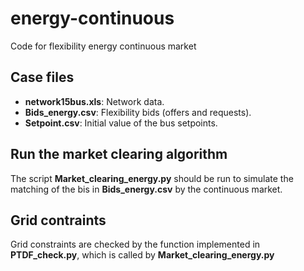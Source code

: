 # energy-continuous
Code for flexibility energy continuous market

## Case files
 * **network15bus.xls**: Network data.
 * **Bids_energy.csv**: Flexibility bids (offers and requests).
 * **Setpoint.csv**: Initial value of the bus setpoints.

## Run the market clearing algorithm
The script **Market_clearing_energy.py** should be run to simulate the matching of the bis in **Bids_energy.csv** by the continuous market.

## Grid contraints
Grid constraints are checked by the function implemented in **PTDF_check.py**, which is called by **Market_clearing_energy.py**
